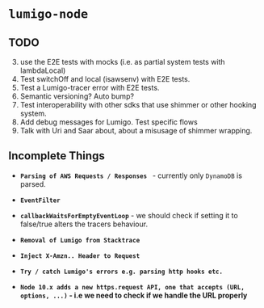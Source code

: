 # **`lumigo-node`**

## TODO

3. use the E2E tests with mocks (i.e. as partial system tests with lambdaLocal)
4. Test switchOff and local (isawsenv) with E2E tests.
5. Test a Lumigo-tracer error with E2E tests.
6. Semantic versioning? Auto bump?
7. Test interoperability with other sdks that use shimmer or other hooking system.
8. Add debug messages for Lumigo. Test specific flows
11. Talk with Uri and Saar about, about a misusage of shimmer wrapping.

## Incomplete Things

- **`Parsing of AWS Requests / Responses `** - currently only `DynamoDB` is parsed.

- **`EventFilter`**

- **`callbackWaitsForEmptyEventLoop`** - we should check if setting it to false/true alters the tracers behaviour.

- **`Removal of Lumigo from Stacktrace`**

- **`Inject X-Amzn.. Header to Request`**

- **`Try / catch Lumigo's errors e.g. parsing http hooks etc.`**

- **`Node 10.x adds a new https.request API, one that accepts (URL, options, ...)` - i.e we need to check if we handle the URL properly**
